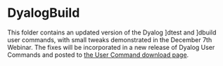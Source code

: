 # DyalogBuild
This folder contains an updated version of the Dyalog ]dtest and ]dbuild user commands, with small tweaks demonstrated in the December 7th Webinar. The fixes will be incorporated in a new release of Dyalog User Commands and posted to [the User Command download page](https://www.dyalog.com/tools/user-commands.htm).